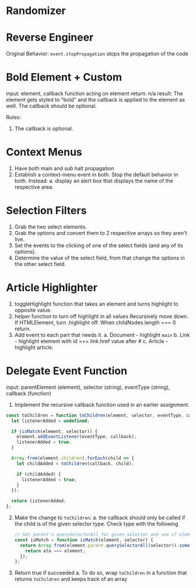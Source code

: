 # Randomizer

# Reverse Engineer

Original Behavior:
`event.stopPropagation` stops the propagation of the code

# Bold Element + Custom

input: element, callback function acting on element
return: n/a
result: The element gets styled to "bold" and the callback is applied to the element as well. The callback should be optional.

Rules:
1. The callback is optional.

# Context Menus

1. Have both main and sub halt propagation
2. Establish a context-menu event in both. Stop the default behavior in both. Instead:
  a. display an alert box that displays the name of the respective area.

# Selection Filters

1. Grab the two select elements.
2. Grab the options and convert them to 2 respective arrays so they aren't live.
3. Set the events to the clicking of one of the select fields (and any of its options).
4. Determine the value of the select field, from that change the options in the other select field.

# Article Highlighter

1. toggleHighlight function that takes an element and turns highlight to opposite value.
2. helper function to turn off highlight in all values
  Recursively move down. If HTMLElement, turn .highlight off. When childNodes.length === 0 return.
3. Add event to each part that needs it.
  a. Document - highlight `main`
  b. Link - highlight element with id === link.href value after #
  c. Article - highlight article.

# Delegate Event Function

input: parentElement (element), selector (string), eventType (string), callback (function)

1. Implement the recursive callback function used in an earlier assignment.
  ```javascript
  const toChildren = function toChildren(element, selector, eventType, callback) {
    let listenerAdded = undefined;

    if (isMatch(element, selector)) {
      element.addEventListener(eventType, callback);
      listenerAdded = true;
    }

    Array.from(element.children).forEach(child => {
      let childAdded = toChildren(callback, child);

      if (childAdded) {
        listenerAdded = true;
      }
    });

    return listenerAdded;
  };
  ```
2. Make the change to `toChildren`:
  a. the callback should only be called if the child is of the given selector type.
    Check type with the following
      ```javascript
      // Get parent's querySelectorAll for given selector and see if element is present
      const isMatch = function isMatch(element, selector) {
        return Array.from(element.parent.querySelectorAll(selector)).some(ele => {
          return ele === element;
        });
      };
      ```
3. Return true if succeeded
  a. To do so, wrap `toChildren` in a function that returns `toChildren` and keeps track of an array 
